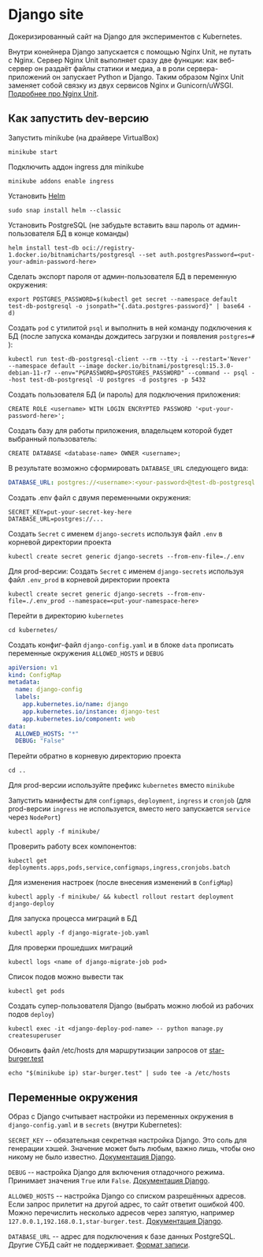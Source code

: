 # Django site

Докеризированный сайт на Django для экспериментов с Kubernetes.

Внутри конейнера Django запускается с помощью Nginx Unit, не путать с Nginx. Сервер Nginx Unit выполняет сразу две функции: как веб-сервер он раздаёт файлы статики и медиа, а в роли сервера-приложений он запускает Python и Django. Таким образом Nginx Unit заменяет собой связку из двух сервисов Nginx и Gunicorn/uWSGI. [Подробнее про Nginx Unit](https://unit.nginx.org/).

## Как запустить dev-версию

Запустить minikube (на драйвере VirtualBox)
```shell
minikube start
```

Подключить аддон ingress для minikube
```shell
minikube addons enable ingress
```

Установить [Helm](https://helm.sh/)
```shell
sudo snap install helm --classic
```

Установить PostgreSQL (не забудьте вставить ваш пароль от админ-пользователя БД в конце команды)
```shell
helm install test-db oci://registry-1.docker.io/bitnamicharts/postgresql --set auth.postgresPassword=<put-your-admin-password-here>
```

Сделать экспорт пароля от админ-пользователя БД в переменную окружения:
```shell
export POSTGRES_PASSWORD=$(kubectl get secret --namespace default test-db-postgresql -o jsonpath="{.data.postgres-password}" | base64 -d)
```

Создать `pod` с утилитой `psql` и выполнить в ней команду подключения к БД (после запуска команды дождитесь загрузки и появления `postgres=# `):
```shell
kubectl run test-db-postgresql-client --rm --tty -i --restart='Never' --namespace default --image docker.io/bitnami/postgresql:15.3.0-debian-11-r7 --env="PGPASSWORD=$POSTGRES_PASSWORD" --command -- psql --host test-db-postgresql -U postgres -d postgres -p 5432
```

Создать пользователя БД (и пароль) для подключения приложения:
```shell
CREATE ROLE <username> WITH LOGIN ENCRYPTED PASSWORD '<put-your-password-here>';
```

Создать базу для работы приложения, владельцем которой будет выбранный пользователь:
```shell
CREATE DATABASE <database-name> OWNER <username>;
```

В результате возможно сформировать `DATABASE_URL` следующего вида:
```yaml
DATABASE_URL: postgres://<username>:<your-password>@test-db-postgresql:5432/<database-name>
```

Создать .env файл с двумя переменными окружения:
```dotenv
SECRET_KEY=put-your-secret-key-here
DATABASE_URL=postgres://...
```

Создать `Secret` c именем `django-secrets` используя файл `.env` в корневой директории проекта
```shell
kubectl create secret generic django-secrets --from-env-file=./.env
```

Для prod-версии: Создать `Secret` c именем `django-secrets` используя файл `.env_prod` в корневой директории проекта
```shell
kubectl create secret generic django-secrets --from-env-file=./.env_prod --namespace=<put-your-namespace-here>
```

Перейти в директорию `kubernetes`
```shell
cd kubernetes/
```

Создать конфиг-файл `django-config.yaml` и в блоке `data` прописать переменные окружения `ALLOWED_HOSTS` и `DEBUG`
```yaml
apiVersion: v1
kind: ConfigMap
metadata:
  name: django-config
  labels:
    app.kubernetes.io/name: django
    app.kubernetes.io/instance: django-test
    app.kubernetes.io/component: web
data:
  ALLOWED_HOSTS: "*"
  DEBUG: "False"
```

Перейти обратно в корневую директорию проекта
```shell
cd ..
```

Для prod-версии используйте префикс `kubernetes` вместо `minikube`

Запустить манифесты для `configmaps`, `deployment`, `ingress` и `cronjob` (для prod-версии `ingress` не используется, вместо него запускается `service` через `NodePort`)
```shell
kubectl apply -f minikube/
```

Проверить работу всех компонентов:
```shell
kubectl get deployments.apps,pods,service,configmaps,ingress,cronjobs.batch
```

Для изменения настроек (после внесения изменений в `ConfigMap`)
```shell
kubectl apply -f minikube/ && kubectl rollout restart deployment django-deploy
```

Для запуска процесса миграций в БД
```shell
kubectl apply -f django-migrate-job.yaml
```

Для проверки прошедших миграций
```shell
kubectl logs <name of django-migrate-job pod>
```

Список подов можно вывести так
```shell
kubectl get pods
```

Создать супер-пользователя Django (выбрать можно любой из рабочих подов `deploy`)
```shell
kubectl exec -it <django-deploy-pod-name> -- python manage.py createsuperuser
```

Обновить файл /etc/hosts для маршрутизации запросов от [star-burger.test](star-burger.test)
```shell
echo "$(minikube ip) star-burger.test" | sudo tee -a /etc/hosts
```

## Переменные окружения

Образ с Django считывает настройки из переменных окружения в `django-config.yaml` и в `secrets` (внутри Kubernetes):

`SECRET_KEY` -- обязательная секретная настройка Django. Это соль для генерации хэшей. Значение может быть любым, важно лишь, чтобы оно никому не было известно. [Документация Django](https://docs.djangoproject.com/en/3.2/ref/settings/#secret-key).

`DEBUG` -- настройка Django для включения отладочного режима. Принимает значения `True` или `False`. [Документация Django](https://docs.djangoproject.com/en/3.2/ref/settings/#std:setting-DEBUG).

`ALLOWED_HOSTS` -- настройка Django со списком разрешённых адресов. Если запрос прилетит на другой адрес, то сайт ответит ошибкой 400. Можно перечислить несколько адресов через запятую, например `127.0.0.1,192.168.0.1,star-burger.test`. [Документация Django](https://docs.djangoproject.com/en/3.2/ref/settings/#allowed-hosts).

`DATABASE_URL` -- адрес для подключения к базе данных PostgreSQL. Другие СУБД сайт не поддерживает. [Формат записи](https://github.com/jacobian/dj-database-url#url-schema).
